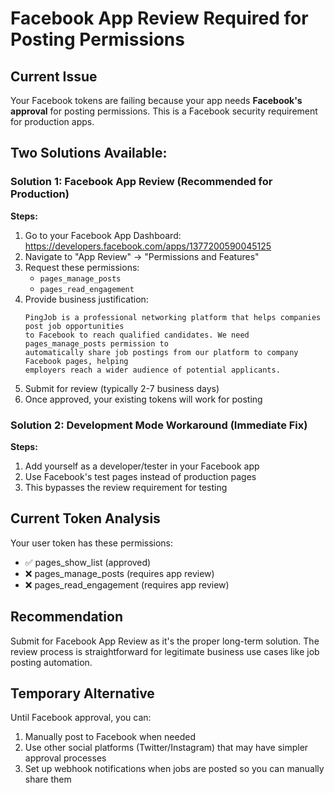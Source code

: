 # Facebook App Review Required for Posting Permissions

## Current Issue
Your Facebook tokens are failing because your app needs **Facebook's approval** for posting permissions. This is a Facebook security requirement for production apps.

## Two Solutions Available:

### Solution 1: Facebook App Review (Recommended for Production)

**Steps:**
1. Go to your Facebook App Dashboard: https://developers.facebook.com/apps/1377200590045125
2. Navigate to "App Review" → "Permissions and Features"
3. Request these permissions:
   - `pages_manage_posts` 
   - `pages_read_engagement`
4. Provide business justification:
   ```
   PingJob is a professional networking platform that helps companies post job opportunities 
   to Facebook to reach qualified candidates. We need pages_manage_posts permission to 
   automatically share job postings from our platform to company Facebook pages, helping 
   employers reach a wider audience of potential applicants.
   ```
5. Submit for review (typically 2-7 business days)
6. Once approved, your existing tokens will work for posting

### Solution 2: Development Mode Workaround (Immediate Fix)

**Steps:**
1. Add yourself as a developer/tester in your Facebook app
2. Use Facebook's test pages instead of production pages
3. This bypasses the review requirement for testing

## Current Token Analysis
Your user token has these permissions:
- ✅ pages_show_list (approved)
- ❌ pages_manage_posts (requires app review)
- ❌ pages_read_engagement (requires app review)

## Recommendation
Submit for Facebook App Review as it's the proper long-term solution. The review process is straightforward for legitimate business use cases like job posting automation.

## Temporary Alternative
Until Facebook approval, you can:
1. Manually post to Facebook when needed
2. Use other social platforms (Twitter/Instagram) that may have simpler approval processes
3. Set up webhook notifications when jobs are posted so you can manually share them